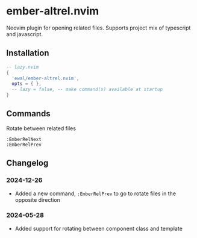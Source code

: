 # ember-altrel.nvim
Neovim plugin for opening related files. Supports project mix of typescript and javascript.

## Installation

```lua
-- lazy.nvim
{
  'ewal/ember-altrel.nvim',
  opts = { },
  -- lazy = false, -- make command(s) available at startup
}
```

## Commands
Rotate between related files
```
:EmberRelNext
:EmberRelPrev
```

## Changelog

### 2024-12-26
* Added a new command, `:EmberRelPrev` to go to rotate files in the opposite direction
### 2024-05-28
* Added support for rotating between component class and template
